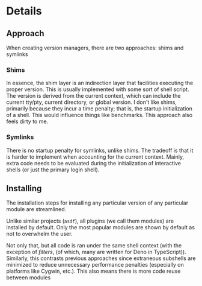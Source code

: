# Details

## Approach

When creating version managers, there are two approaches: shims and symlinks

### Shims

In essence, the shim layer is an indirection layer that facilities executing the proper version. This is usually implemented with some sort of shell script. The version is derived from the current context, which can include the current tty/pty, current directory, or global version. I don't like shims, primarily because they incur a time penalty; that is, the startup initialization of a shell. This would influence things like benchmarks. This approach also feels dirty to me.

### Symlinks

There is no startup penalty for symlinks, unlike shims. The tradeoff is that it is harder to implement when accounting for the current context. Mainly, extra code needs to be evaluated during the initialization of interactive shells (or just the primary login shell).

## Installing

The installation steps for installing any particular version of any particular module are streamlined.

Unlike similar projects (`asdf`), all plugins (we call them modules) are installed by default. Only the most popular modules are shown by default as not to overwhelm the user.

Not only that, but all code is ran under the same shell context (with the exception of _filters_, (of which, many are written for Deno in TypeScript)). Similarly, this contrasts previous approaches since extraneous subshells are minimized to reduce unnecessary performance penalties (especially on platforms like Cygwin, etc.). This also means there is more code reuse between modules
